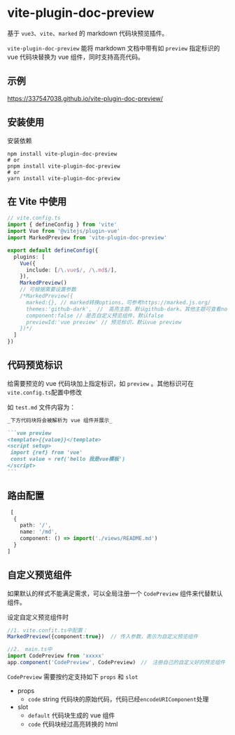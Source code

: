 # vite-plugin-doc-preview

基于 `vue3`、`vite`、`marked` 的 markdown 代码块预览插件。

`vite-plugin-doc-preview` 能将 markdown 文档中带有如 `preview` 指定标识的 vue 代码块替换为 vue 组件，同时支持高亮代码。

## 示例

https://337547038.github.io/vite-plugin-doc-preview/

## 安装使用

安装依赖

```shell
npm install vite-plugin-doc-preview
# or
pnpm install vite-plugin-doc-preview
# or
yarn install vite-plugin-doc-preview
```

## 在 Vite 中使用

```ts
// vite.config.ts
import { defineConfig } from 'vite'
import Vue from '@vitejs/plugin-vue'
import MarkedPreview from 'vite-plugin-doc-preview'

export default defineConfig({
  plugins: [
    Vue({
      include: [/\.vue$/, /\.md$/],
    }),
    MarkedPreview()
    // 可根据需要设置参数
    /*MarkedPreview({
      marked:{}, // marked转换options，可参考https://marked.js.org/
      themes:'github-dark',　//　高亮主题，默认github-dark。其他主题可查看node_modules/highlight.js/styles
      component:false // 是否自定义预览组件，默认false
      previewId:'vue preview' // 预览标识，默认vue preview
    })*/
  ]
})
```

## 代码预览标识

给需要预览的 vue 代码块加上指定标识，如 `preview` 。其他标识可在`vite.config.ts`配置中修改

如 `test.md` 文件内容为：

````markdown
_下方代码块将会被解析为 vue 组件并展示_

```vue preview
<template>{{value}}</template>
<script setup>
 import {ref} from 'vue'
 const value = ref('hello 我是vue模板')
</script>
```
````

## 路由配置
```ts
 [
  {
    path: '/',
    name: '/md',
    component: () => import('./views/README.md')
  }
]
```

## 自定义预览组件

如果默认的样式不能满足需求，可以全局注册一个 `CodePreview` 组件来代替默认组件。

设定自定义预览组件时

```ts
//1. vite.confit.ts中配置：
MarkedPreview({component:true})  // 传入参数，表示为自定义预览组件

//2.　main.ts中
import CodePreview from 'xxxxx'
app.component('CodePreview', CodePreview)　//　注册自己的自定义好的预览组件
```

`CodePreview` 需要按约定支持如下 `props` 和 `slot`

- props
  - `code` string 代码块的原始代码，代码已经`encodeURIComponent`处理
- slot
  - `default` 代码块生成的 vue 组件
  - `code` 代码块经过高亮转换的 html 

